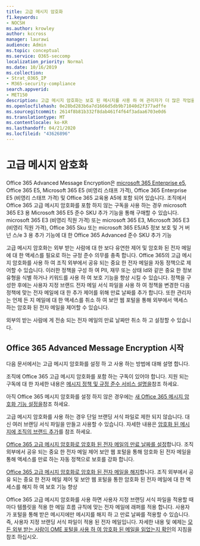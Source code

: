 ```yaml
---
title: 고급 메시지 암호화
f1.keywords:
- NOCSH
ms.author: krowley
author: kccross
manager: laurawi
audience: Admin
ms.topic: conceptual
ms.service: O365-seccomp
localization_priority: Normal
ms.date: 10/16/2019
ms.collection:
- Strat_O365_IP
- M365-security-compliance
search.appverid:
- MET150
description: 고급 메시지 암호화는 보호 된 메시지를 사용 하 여 관리자가 더 많은 작업을 할 수 있도록 함으로써 조직이 준수 의무를 충족할 수 있도록 합니다.
ms.openlocfilehash: 0e28bd283b6a7d1666d5db9b71040d2f377adffe
ms.sourcegitcommit: 2614f8b81b332f8dab461f4f64f3adaa6703e0d6
ms.translationtype: MT
ms.contentlocale: ko-KR
ms.lasthandoff: 04/21/2020
ms.locfileid: "43626896"
---
```

# <a name="advanced-message-encryption"></a>고급 메시지 암호화

Office 365 Advanced Message Encryption은 [microsoft 365 Enterprise e5](https://www.microsoft.com/microsoft-365/enterprise/home), Office 365 E5, Microsoft 365 E5 (비영리 스태프 가격), Office 365 Enterprise E5 (비영리 스태프 가격) 및 Office 365 교육용 A5에 포함 되어 있습니다. 조직에서 Office 365 고급 메시지 암호화를 포함 하지 않는 구독을 사용 하는 경우 microsoft 365 E3 용 Microsoft 365 E5 준수 SKU 추가 기능을 통해 구매할 수 있습니다. microsoft 365 E3 (비영리 직원 가격) 또는 microsoft 365 E3, Microsoft 365 E3 (비영리 직원 가격), Office 365 Sku 또는 microsoft 365 E5/A5 정보 보호 및 거 버 넌 스/e 3 용 추가 기능에 대 한 Office 365 Advanced 준수 SKU 추가 기능

고급 메시지 암호화는 외부 받는 사람에 대 한 보다 유연한 제어 및 암호화 된 전자 메일에 대 한 액세스를 필요로 하는 규정 준수 의무를 충족 합니다. Office 365의 고급 메시지 암호화를 사용 하 여 조직 외부에서 공유 되는 중요 한 전자 메일을 자동 정책으로 제어할 수 있습니다. 이러한 정책을 구성 하 여 PII, 재무 또는 상태 Id와 같은 중요 한 정보 유형을 식별 하거나 키워드를 사용 하 여 보호 기능을 향상 시킬 수 있습니다. 정책을 구성한 후에는 사용자 지정 브랜드 전자 메일 서식 파일을 사용 하 여 정책을 변경한 다음 정책에 맞는 전자 메일에 대 한 추가 제어를 위해 만료 날짜를 추가 합니다. 또한 관리자는 언제 든 지 메일에 대 한 액세스를 취소 하 여 보안 웹 포털을 통해 외부에서 액세스 하는 암호화 된 전자 메일을 제어할 수 있습니다.

외부의 받는 사람에 게 전송 되는 전자 메일의 만료 날짜만 취소 하 고 설정할 수 있습니다.

## <a name="get-started-with-office-365-advanced-message-encryption"></a>Office 365 Advanced Message Encryption 시작

다음 문서에서는 고급 메시지 암호화를 설정 하 고 사용 하는 방법에 대해 설명 합니다.

조직에 Office 365 고급 메시지 암호화를 포함 하는 구독이 있어야 합니다. 지원 되는 구독에 대 한 자세한 내용은 [메시지 정책 및 규정 준수 서비스 설명을](https://docs.microsoft.com/office365/servicedescriptions/exchange-online-service-description/message-policy-and-compliance)참조 하세요.

아직 Office 365 메시지 암호화를 설정 하지 않은 경우에는 [새 Office 365 메시지 암호화 기능 설정을](set-up-new-message-encryption-capabilities.md)참조 하세요.

고급 메시지 암호화를 사용 하는 경우 단일 브랜딩 서식 파일로 제한 되지 않습니다. 대신 여러 브랜딩 서식 파일을 만들고 사용할 수 있습니다. 자세한 내용은 [암호화 된 메시지에 조직의 브랜드 추가](add-your-organization-brand-to-encrypted-messages.md)를 참조 하세요.

[Office 365 고급 메시지 암호화로 암호화 된 전자 메일의 만료 날짜를 설정](ome-advanced-expiration.md)합니다. 조직 외부에서 공유 되는 중요 한 전자 메일 제어 보안 웹 포털을 통해 암호화 된 전자 메일을 통해 액세스를 만료 하는 자동 정책으로 보호를 강화 합니다.

[Office 365 고급 메시지 암호화로 암호화 된 전자 메일을 해지](revoke-ome-encrypted-mail.md)합니다. 조직 외부에서 공유 되는 중요 한 전자 메일 제어 및 보안 웹 포털을 통한 암호화 된 전자 메일에 대 한 액세스를 해지 하 여 보호 기능 향상  

Office 365 고급 메시지 암호화를 사용 하면 사용자 지정 브랜딩 서식 파일을 적용할 때마다 템플릿을 적용 한 메일 흐름 규칙에 맞는 전자 메일에 래퍼를 적용 합니다. 사용자가 포털을 통해 받은 메시지에만 메시지를 해지 하 고 만료 날짜를 적용할 수 있습니다. 즉, 사용자 지정 브랜딩 서식 파일이 적용 된 전자 메일입니다. 자세한 내용 및 예제는 [모든 외부 받는 사람이 OME 포털을 사용 하 여 암호화 된 메일을 읽었는지 확인](manage-office-365-message-encryption.md#ensure-all-external-recipients-use-the-ome-portal-to-read-encrypted-mail)의 지침을 참조 하십시오.
